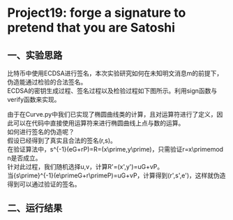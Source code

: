 # Project19: forge a signature to pretend that you are Satoshi
## 一、实验思路
比特币中使用ECDSA进行签名，本次实验研究如何在未知明文消息m的前提下，伪造能通过检验的合法签名。<br>
ECDSA的密钥生成过程、签名过程以及检验过程如下图所示。利用sign函数与verify函数来实现。<br>

由于在Curve.py中我们已实现了椭圆曲线类的计算，且对运算符进行了定义，因此可以在代码中直接使用运算符来进行椭圆曲线上点与数的运算。<br>
如何进行签名的伪造呢？<br>
假设已经得到了真实且合法的签名(r,s)。<br>
在验证算法中，s^{-1}(eG+rP)=R=(x\prime,y\prime)，只需验证r=x\primemod n是否成立。<br>
针对此过程，我们随机选择u,v，计算R'=(x',y')=uG+vP。<br>
当{s\prime}^{-1}(e\primeG+r\primeP)=uG+vP，计算得到(r',s',e')，这样就伪造得到可以通过验证的签名。<br>

## 二、运行结果
